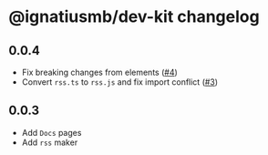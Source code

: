 # @ignatiusmb/dev-kit changelog

## 0.0.4

- Fix breaking changes from elements ([#4](https://github.com/ignatiusmb/dev-kit/pull/4))
- Convert `rss.ts` to `rss.js` and fix import conflict ([#3](https://github.com/ignatiusmb/dev-kit/pull/3))

## 0.0.3

- Add `Docs` pages
- Add `rss` maker
